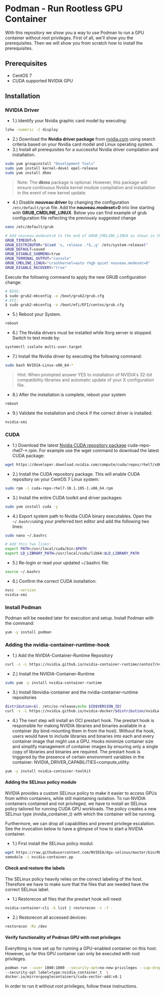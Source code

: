 # Podman - Run Rootless GPU Container

With this repository we show you a way to use Podman to run a GPU container without root privileges.
First of all, we'll show you the prerequisites. Then we will show you from scratch how to install the prerequisites. 

## Prerequisites
- CentOS 7
- CUDA supported NVIDIA GPU

## Installation

### NVIDIA Driver 
* 1.) Identify your Nvidia graphic card model by executing: 
```bash
lshw -numeric -C display
```
* 2.) Download the **Nvidia driver package** from [nvidia.com](https://www.nvidia.com/Download/index.aspx) using search criteria based on your Nvidia card model and Linux operating system. 
* 3.) Install all prerequisites for a successful Nvidia driver compilation and installation. 
```bash
sudo yum groupinstall "Development Tools"
sudo yum install kernel-devel epel-release
sudo yum install dkms
```
> Note: The **dkms** package is optional. However, this package will ensure continuous Nvidia kernel module compilation and installation in the event of new kernel update.
* 4.) Disable **nouveau driver** by changing the configuration `/etc/default/grub` file. Add the **nouveau.modeset=0** into line starting with **GRUB_CMDLINE_LINUX**. Below you can find example of grub configuration file reflecting the previously suggested change
```bash
nano /etc/default/grub

# Add nouveau.modeset=0 to the end of GRUB_CMDLINE_LINUX as shown in the example below
GRUB_TIMEOUT=5                                                                                                                                      
GRUB_DISTRIBUTOR="$(sed 's, release .*$,,g' /etc/system-release)"                                                                                   
GRUB_DEFAULT=saved                                                                                                                                  
GRUB_DISABLE_SUBMENU=true                                                                                                                           
GRUB_TERMINAL_OUTPUT="console"                                                                                                                      
GRUB_CMDLINE_LINUX="crashkernel=auto rhgb quiet nouveau.modeset=0"                                                                                  
GRUB_DISABLE_RECOVERY="true"
```
Execute the following command to apply the new GRUB configuration change:
```bash
# BIOS:
$ sudo grub2-mkconfig -o /boot/grub2/grub.cfg
# EFI:
$ sudo grub2-mkconfig -o /boot/efi/EFI/centos/grub.cfg
```
* 5.) Reboot your  System.
```bash
reboot
```
* 6.) The Nvidia drivers must be installed while Xorg server is stopped. Switch to text mode by: 
```bash
systemctl isolate multi-user.target
```
* 7.) Install the Nvidia driver by executing the following command:
```bash
sudo bash NVIDIA-Linux-x86_64-*
```
> Hint: When prompted answer YES to installation of NVIDIA's 32-bit compatibility libraries and automatic update of your X configuration file.

* 8.) After the installation is complete, reboot your system
```bash
reboot
```

* 9.) Validate the installation and check if the correct driver is installed:
```bash
nvidia-smi
```

### CUDA
* 1.) Download the latest [Nvidia CUDA repository package](https://developer.download.nvidia.com/compute/cuda/repos/rhel7/x86_64/) cuda-repo-rhel7-*.rpm. For example use the wget command to download the latest CUDA package: 
```bash
wget https://developer.download.nvidia.com/compute/cuda/repos/rhel7/x86_64/cuda-repo-rhel7-10.1.105-1.x86_64.rpm
```

* 2.) Install the CUDA repository package. This will enable CUDA repository on your CentOS 7 Linux system: 
```bash
sudo rpm -i cuda-repo-rhel7-10.1.105-1.x86_64.rpm 
```
* 3.) Install the entire CUDA toolkit and driver packages: 
```bash
sudo yum install cuda -y
```
* 4.) Export system path to Nvidia CUDA binary executables. Open the `~/.bashrc`using your preferred text editor and add the following two lines: 
```bash
sudo nano ~/.bashrc

# Add this two lines:
export PATH=/usr/local/cuda/bin:$PATH
export LD_LIBRARY_PATH=/usr/local/cuda/lib64:$LD_LIBRARY_PATH
```

* 5.) Re-login or read your updated ~/.bashrc file:
```bash
source ~/.bashrc
```

* 6.) Confirm the correct CUDA installation: 
```bash
nvcc --version
nvidia-smi
```
### Install Podman
Podman will be needed later for execution and setup. Install Podman with the command:
```bash
yum -y install podman
```
### Adding the nvidia-container-runtime-hook
* 1.) Add the NVIDIA-Container-Runtime Repository
```bash
curl -s -L https://nvidia.github.io/nvidia-container-runtime/centos7/nvidia-container-runtime.repo | sudo tee /etc/yum.repos.d/nvidia-container-runtime.repo
```
* 2.) Install the NVIDIA-Container-Runtime
```bash
sudo yum -y install nvidia-container-runtime
```
* 3.)  Install libnvidia-container and the nvidia-container-runtime repositories
```bash
distribution=$(. /etc/os-release;echo $ID$VERSION_ID)
curl -s -L https://nvidia.github.io/nvidia-docker/$distribution/nvidia-docker.repo | tee /etc/yum.repos.d/nvidia-docker.repo
```
* 4.) The next step will install an OCI prestart hook. The prestart hook is responsible for making NVIDIA libraries and binaries available in a container (by bind-mounting them in from the host). Without the hook, users would have to include libraries and binaries into each and every container image that might use a GPU. Hooks minimize container size and simplify management of container images by ensuring only a single copy of libraries and binaries are required. The prestart hook is triggered by the presence of certain environment variables in the container: NVIDIA_DRIVER_CAPABILITIES=compute,utility.
```bash
yum -y install nvidia-container-toolkit
```
#### Adding the SELinux policy module
NVIDIA provides a custom SELinux policy to make it easier to access GPUs from within containers, while still maintaining isolation. To run NVIDIA containers contained and not privileged, we have to install an SELinux policy tailored for running CUDA GPU workloads. The policy creates a new SELinux type (nvidia_container_t) with which the container will be running.

Furthermore, we can drop all capabilities and prevent privilege escalation. See the invocation below to have a glimpse of how to start a NVIDIA container.

* 1.) First install the SELinux policy modul:
```bash
wget https://raw.githubusercontent.com/NVIDIA/dgx-selinux/master/bin/RHEL7/nvidia-container.pp
semodule -i nvidia-container.pp
```
#### Check and restore the labels
The SELinux policy heavily relies on the correct labeling of the host. Therefore we have to make sure that the files that are needed have the correct SELinux label.
* 1.) Restorecon all files that the prestart hook will need:
```bash
nvidia-container-cli -k list | restorecon -v -f -
```
* 2.) Restorecon all accessed devices:
```bash
restorecon -Rv /dev
```
#### Verify functionality of Podman GPU with root privileges
Everything is now set up for running a GPU-enabled container on this host. However, so far this GPU container can only be executed with root privileges.
```bash
podman run --user 1000:1000 --security-opt=no-new-privileges --cap-drop=ALL \
--security-opt label=type:nvidia_container_t  \
docker.io/mirrorgooglecontainers/cuda-vector-add:v0.1
```
In order to run it without root privileges, follow these instructions.
